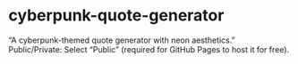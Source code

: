 # cyberpunk-quote-generator
“A cyberpunk-themed quote generator with neon aesthetics.” Public/Private: Select “Public” (required for GitHub Pages to host it for free).

